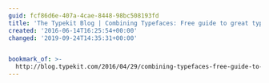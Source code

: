 ```yaml
---
guid: fcf86d6e-407a-4cae-8448-98bc508193fd
title: 'The Typekit Blog | Combining Typefaces: Free guide to great typography'
created: '2016-06-14T16:25:54+00:00'
changed: '2019-09-24T14:35:31+00:00'


bookmark_of: >-
  http://blog.typekit.com/2016/04/29/combining-typefaces-free-guide-to-great-typography/
---
```




